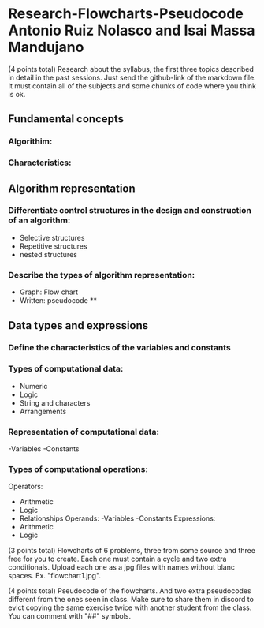 # Research-Flowcharts-Pseudocode Antonio Ruiz Nolasco and Isai Massa Mandujano

(4 points total) Research about the syllabus, the first three topics described in detail in the past sessions. Just send the github-link of the markdown file. It must contain all of the subjects and some chunks of code where you think is ok.

## Fundamental concepts 
### Algorithim: 

### Characteristics:

## Algorithm representation 
### Differentiate control structures in the design and construction of an algorithm:
- Selective structures
- Repetitive structures
- nested structures

### Describe the types of algorithm representation:
- Graph: Flow chart
- Written: pseudocode ** 


## Data types and expressions
### Define the characteristics of the variables and constants

### Types of computational data:
- Numeric
- Logic
- String and characters
- Arrangements

### Representation of computational data:
-Variables
-Constants

### Types of computational operations:
Operators:
- Arithmetic
- Logic
- Relationships
Operands:
-Variables
-Constants
Expressions:
- Arithmetic
- Logic

(3 points total) Flowcharts of 6 problems, three from some source and three free for you to create. Each one must contain a cycle and two extra conditionals. Upload each one as a jpg files with names without blanc spaces. Ex. "flowchart1.jpg".

(4 points total) Pseudocode of the flowcharts. And two extra pseudocodes different from the ones seen in class.  Make sure to share them in discord to evict copying the same exercise twice with another student from the class. You can comment with "##" symbols. 

